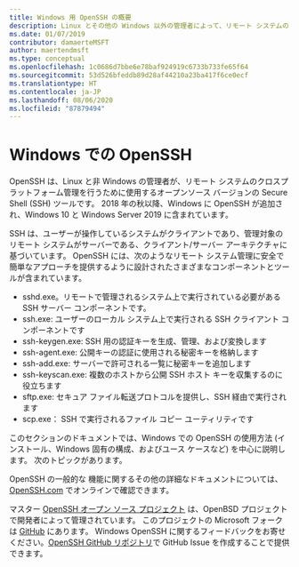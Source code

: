 ```yaml
---
title: Windows 用 OpenSSH の概要
description: Linux とその他の Windows 以外の管理者によって、リモート システムのクロスプラットフォーム管理用に使用される OpenSSH ツールの概要。
ms.date: 01/07/2019
contributor: damaerteMSFT
author: maertendmsft
ms.type: conceptual
ms.openlocfilehash: 1c0686d7bbe6e78baf924919c6733b733fe65f64
ms.sourcegitcommit: 53d526bfeddb89d28af44210a23ba417f6ce0ecf
ms.translationtype: HT
ms.contentlocale: ja-JP
ms.lasthandoff: 08/06/2020
ms.locfileid: "87879494"
---
```

# <a name="openssh-in-windows"></a>Windows での OpenSSH

OpenSSH は、Linux と非 Windows の管理者が、リモート システムのクロスプラットフォーム管理を行うために使用するオープンソース バージョンの Secure Shell (SSH) ツールです。
2018 年の秋以降、Windows に OpenSSH が追加され、Windows 10 と Windows Server 2019 に含まれています。

SSH は、ユーザーが操作しているシステムがクライアントであり、管理対象のリモート システムがサーバーである、クライアント/サーバー アーキテクチャに基づいています。
OpenSSH には、次のようなリモート システム管理に安全で簡単なアプローチを提供するように設計されたさまざまなコンポーネントとツールが含まれています。

* sshd.exe。リモートで管理されるシステム上で実行されている必要がある SSH サーバー コンポーネントです。
* ssh.exe: ユーザーのローカル システム上で実行される SSH クライアント コンポーネントです
* ssh-keygen.exe: SSH 用の認証キーを生成、管理、および変換します
* ssh-agent.exe: 公開キーの認証に使用される秘密キーを格納します
* ssh-add.exe: サーバーで許可される一覧に秘密キーを追加します
* ssh-keyscan.exe: 複数のホストから公開 SSH ホスト キーを収集するのに役立ちます
* sftp.exe: セキュア ファイル転送プロトコルを提供し、SSH 経由で実行されます
* scp.exe： SSH で実行されるファイル コピー ユーティリティです

このセクションのドキュメントでは、Windows での OpenSSH の使用方法 (インストール、Windows 固有の構成、およびユース ケースなど) を中心に説明します。 次のトピックがあります。

OpenSSH の一般的な 機能に関するその他の詳細なドキュメントについては、[OpenSSH.com](https://www.openssh.com/manual.html) でオンラインで確認できます。

マスター [OpenSSH オープン ソース プロジェクト](https://www.openssh.com) は、OpenBSD プロジェクトで開発者によって管理されています。
このプロジェクトの Microsoft フォークは [GitHub](https://github.com/PowerShell/openssh-portable) にあります。
Windows OpenSSH に関するフィードバックをお寄せください。[OpenSSH GitHub リポジトリ](https://github.com/PowerShell/openssh-portable)で GitHub Issue を作成することで提供できます。
